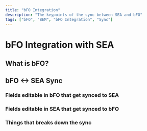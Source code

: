 ```yaml
---
title: "bFO Integration"
description: "The keypoints of the sync between SEA and bFO"
tags: ["bFO", "BEM", "bFO Integration", "Sync"]
---
```


# bFO Integration with SEA

## What is bFO?

## bFO <-> SEA Sync

### Fields editable in bFO that get synced to SEA

### Fields editable in SEA that get synced to bFO

### Things that breaks down the sync
